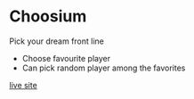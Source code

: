 # Choosium

Pick your dream front line

- Choose favourite player
- Can pick random player among the favorites

[live site]()
